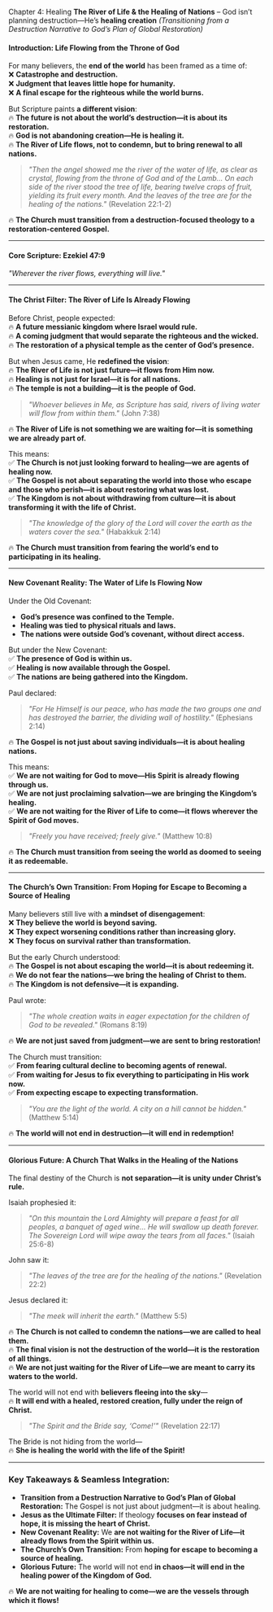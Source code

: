 Chapter 4: Healing
**The River of Life & the Healing of Nations** – God isn’t planning destruction—He’s **healing creation**
_(Transitioning from a Destruction Narrative to God’s Plan of Global Restoration)_

#### **Introduction: Life Flowing from the Throne of God**

For many believers, the **end of the world** has been framed as a time of:  
❌ **Catastrophe and destruction.**  
❌ **Judgment that leaves little hope for humanity.**  
❌ **A final escape for the righteous while the world burns.**

But Scripture paints **a different vision**:  
🔥 **The future is not about the world’s destruction—it is about its restoration.**  
🔥 **God is not abandoning creation—He is healing it.**  
🔥 **The River of Life flows, not to condemn, but to bring renewal to all nations.**

> _"Then the angel showed me the river of the water of life, as clear as crystal, flowing from the throne of God and of the Lamb… On each side of the river stood the tree of life, bearing twelve crops of fruit, yielding its fruit every month. And the leaves of the tree are for the healing of the nations."_ (Revelation 22:1-2)

🔥 **The Church must transition from a destruction-focused theology to a restoration-centered Gospel.**

---

#### **Core Scripture: Ezekiel 47:9**

_"Wherever the river flows, everything will live."_

---

#### **The Christ Filter: The River of Life Is Already Flowing**

Before Christ, people expected:  
🔥 **A future messianic kingdom where Israel would rule.**  
🔥 **A coming judgment that would separate the righteous and the wicked.**  
🔥 **The restoration of a physical temple as the center of God’s presence.**

But when Jesus came, He **redefined the vision**:  
🔥 **The River of Life is not just future—it flows from Him now.**  
🔥 **Healing is not just for Israel—it is for all nations.**  
🔥 **The temple is not a building—it is the people of God.**

> _"Whoever believes in Me, as Scripture has said, rivers of living water will flow from within them."_ (John 7:38)

🔥 **The River of Life is not something we are waiting for—it is something we are already part of.**

This means:  
✅ **The Church is not just looking forward to healing—we are agents of healing now.**  
✅ **The Gospel is not about separating the world into those who escape and those who perish—it is about restoring what was lost.**  
✅ **The Kingdom is not about withdrawing from culture—it is about transforming it with the life of Christ.**

> _"The knowledge of the glory of the Lord will cover the earth as the waters cover the sea."_ (Habakkuk 2:14)

🔥 **The Church must transition from fearing the world’s end to participating in its healing.**

---

#### **New Covenant Reality: The Water of Life Is Flowing Now**

Under the Old Covenant:

- **God’s presence was confined to the Temple.**
- **Healing was tied to physical rituals and laws.**
- **The nations were outside God’s covenant, without direct access.**

But under the New Covenant:  
✅ **The presence of God is within us.**  
✅ **Healing is now available through the Gospel.**  
✅ **The nations are being gathered into the Kingdom.**

Paul declared:

> _"For He Himself is our peace, who has made the two groups one and has destroyed the barrier, the dividing wall of hostility."_ (Ephesians 2:14)

🔥 **The Gospel is not just about saving individuals—it is about healing nations.**

This means:  
✅ **We are not waiting for God to move—His Spirit is already flowing through us.**  
✅ **We are not just proclaiming salvation—we are bringing the Kingdom’s healing.**  
✅ **We are not waiting for the River of Life to come—it flows wherever the Spirit of God moves.**

> _"Freely you have received; freely give."_ (Matthew 10:8)

🔥 **The Church must transition from seeing the world as doomed to seeing it as redeemable.**

---

#### **The Church’s Own Transition: From Hoping for Escape to Becoming a Source of Healing**

Many believers still live with **a mindset of disengagement**:  
❌ **They believe the world is beyond saving.**  
❌ **They expect worsening conditions rather than increasing glory.**  
❌ **They focus on survival rather than transformation.**

But the early Church understood:  
🔥 **The Gospel is not about escaping the world—it is about redeeming it.**  
🔥 **We do not fear the nations—we bring the healing of Christ to them.**  
🔥 **The Kingdom is not defensive—it is expanding.**

Paul wrote:

> _"The whole creation waits in eager expectation for the children of God to be revealed."_ (Romans 8:19)

🔥 **We are not just saved from judgment—we are sent to bring restoration!**

The Church must transition:  
✅ **From fearing cultural decline to becoming agents of renewal.**  
✅ **From waiting for Jesus to fix everything to participating in His work now.**  
✅ **From expecting escape to expecting transformation.**

> _"You are the light of the world. A city on a hill cannot be hidden."_ (Matthew 5:14)

🔥 **The world will not end in destruction—it will end in redemption!**

---

#### **Glorious Future: A Church That Walks in the Healing of the Nations**

The final destiny of the Church is **not separation—it is unity under Christ’s rule.**

Isaiah prophesied it:

> _"On this mountain the Lord Almighty will prepare a feast for all peoples, a banquet of aged wine… He will swallow up death forever. The Sovereign Lord will wipe away the tears from all faces."_ (Isaiah 25:6-8)

John saw it:

> _"The leaves of the tree are for the healing of the nations."_ (Revelation 22:2)

Jesus declared it:

> _"The meek will inherit the earth."_ (Matthew 5:5)

🔥 **The Church is not called to condemn the nations—we are called to heal them.**  
🔥 **The final vision is not the destruction of the world—it is the restoration of all things.**  
🔥 **We are not just waiting for the River of Life—we are meant to carry its waters to the world.**

The world will not end with **believers fleeing into the sky**—  
🔥 **It will end with a healed, restored creation, fully under the reign of Christ.**

> _"The Spirit and the Bride say, ‘Come!’"_ (Revelation 22:17)

The Bride is not hiding from the world—  
🔥 **She is healing the world with the life of the Spirit!**

---

### **Key Takeaways & Seamless Integration:**

- **Transition from a Destruction Narrative to God’s Plan of Global Restoration:** The Gospel is not just about judgment—it is about healing.
- **Jesus as the Ultimate Filter:** If theology **focuses on fear instead of hope, it is missing the heart of Christ.**
- **New Covenant Reality:** We **are not waiting for the River of Life—it already flows from the Spirit within us.**
- **The Church’s Own Transition:** From **hoping for escape to becoming a source of healing.**
- **Glorious Future:** The world will not end **in chaos—it will end in the healing power of the Kingdom of God.**

🔥 **We are not waiting for healing to come—we are the vessels through which it flows!**